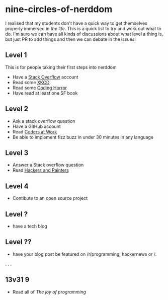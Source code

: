 # nine-circles-of-nerddom

I realised that my students don't have a quick way to get themselves properly immersed in _the life_. This is a quick list to try and work out what to do. I'm sure we can have all kinds of discussions about what level a thing is, but just PR to add things and then we can debate in the issues! 

## Level 1
This is for people taking their first steps into nerddom

* Have a [Stack Overflow](http://stackoverflow.com/) account
* Read some [XKCD](http://xkcd.com/)
* Read some [Coding Horror](http://blog.codinghorror.com/)
* Have read at least one SF book

## Level 2

* Ask a stack overflow question
* Have a GitHub account
* Read [Coders at Work](http://www.codersatwork.com/)
* Be able to implement fizz buzz in under 30 minutes in any language

## Level 3

* Answer a Stack overflow question
* Read [Hackers and Painters](http://www.paulgraham.com/hp.html)

## Level 4

* Contibute to an open source project

## Level ?

* have a tech blog

## Level ??

* have your blog post be featured on /r/programming, hackernews or /.


.
.
.

## 13v31 9

* Read all of _The joy of programming_
